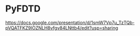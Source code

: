 # PyFDTD
https://docs.google.com/presentation/d/1smW7Vp7u_TzTQb-pVQATFKZ9IOZNLH8vfgv84LNttb4/edit?usp=sharing
